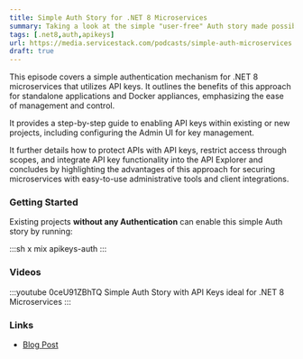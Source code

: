```yaml
---
title: Simple Auth Story for .NET 8 Microservices
summary: Taking a look at the simple "user-free" Auth story made possible with API Keys and Admin UI that's ideal for .NET 8 Microservices
tags: [.net8,auth,apikeys]
url: https://media.servicestack.com/podcasts/simple-auth-microservices.mp3
draft: true
---
```


This episode covers a simple authentication mechanism for .NET 8 microservices that utilizes API keys. 
It outlines the benefits of this approach for standalone applications and Docker appliances, 
emphasizing the ease of management and control. 

It provides a step-by-step guide to enabling API keys within existing or new projects, 
including configuring the Admin UI for key management. 

It further details how to protect APIs with API keys, restrict access through scopes, 
and integrate API key functionality into the API Explorer and concludes by highlighting the 
advantages of this approach for securing microservices with easy-to-use administrative tools 
and client integrations.

### Getting Started

Existing projects **without any Authentication** can enable this simple Auth story by running:

:::sh
x mix apikeys-auth
:::

### Videos

:::youtube 0ceU91ZBhTQ
Simple Auth Story with API Keys ideal for .NET 8 Microservices
:::

### Links

- [Blog Post](/posts/simple-auth-microservices)